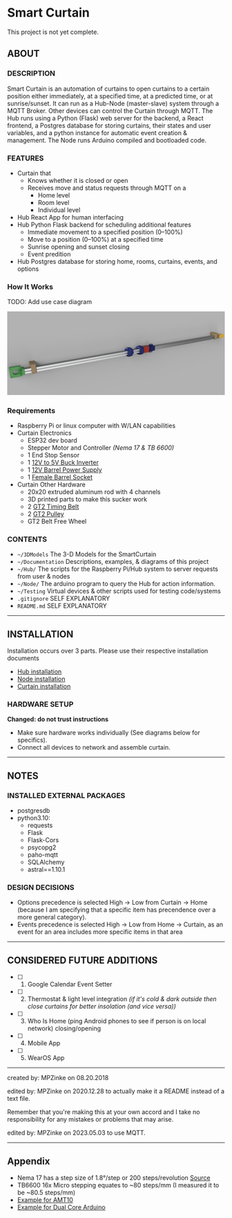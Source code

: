 
# Smart Curtain
This project is not yet complete.

## ABOUT

### DESCRIPTION

Smart Curtain is an automation of curtains to open curtains to a certain position either immediately, at a specified time, at a predicted time, or at sunrise/sunset. It can run as a Hub-Node (master-slave) system through a MQTT Broker. Other devices can control the Curtain through MQTT. The Hub runs using a Python (Flask) web server for the backend, a React frontend, a Postgres database for storing curtains, their states and user variables, and a python instance for automatic event creation & management. The Node runs Arduino compiled and bootloaded code. 


### FEATURES
- Curtain that
	- Knows whether it is closed or open
	- Receives move and status requests through MQTT on a
		- Home level
		- Room level
		- Individual level
- Hub React App for human interfacing
- Hub Python Flask backend for scheduling additional features
	- Immediate movement to a specified position (0–100%)
	- Move to a position (0–100%) at a specified time
	- Sunrise opening and sunset closing
	- Event predition
- Hub Postgres database for storing home, rooms, curtains, events, and options


### How It Works
TODO: Add use case diagram

![image](./Documentation/Images/Model/CurtainRodRendered.png)



### Requirements
- Raspberry Pi or linux computer with W/LAN capabilities
- Curtain Electronics
	- ESP32 dev board
	- Stepper Motor and Controller *(Nema 17 & TB 6600)*
	- 1 End Stop Sensor
	- 1 [12V to 5V Buck Inverter](https://www.amazon.com/dp/B01M5JFO0L/?coliid=I21ECWG54QVM97&colid=3Q91VWIGIBUKK)
	- 1 [12V Barrel Power Supply](https://www.amazon.com/dp/B06XTZPBXD/?coliid=IIEST6NP7UPD5&colid=3Q91VWIGIBUKK)
	- 1 [Female Barrel Socket](https://www.amazon.com/dp/B08271YLXZ/?coliid=I8X9UDJVCE92K&colid=3Q91VWIGIBUKK)
- Curtain Other Hardware
	- 20x20 extruded aluminum rod with 4 channels
	- 3D printed parts to make this sucker work
	- 2 [GT2 Timing Belt](https://www.amazon.com/dp/B07PGDBY8L/?coliid=I1ZPOZ4D0TO473&colid=3Q91VWIGIBUKK)
	- 2 [GT2 Pulley](https://www.amazon.com/dp/B07PGDBY8L/?coliid=I1ZPOZ4D0TO473&colid=3Q91VWIGIBUKK)
	- GT2 Belt Free Wheel

### CONTENTS
- `~/3DModels` The 3-D Models for the SmartCurtain
- `~/Documentation` Descriptions, examples, & diagrams of this project
- `~/Hub/` The scripts for the Raspberry Pi/Hub system to server requests from user & nodes
- `~/Node/` The arduino program to query the Hub for action information.
- `~/Testing` Virtual devices & other scripts used for testing code/systems
- `.gitignore` SELF EXPLANATORY
- `README.md` SELF EXPLANATORY

---

## INSTALLATION

Installation occurs over 3 parts. Please use their respective installation documents
- [Hub installation](./Hub/README.md#Installation)
- [Node installation](./Node/README.md#Installation)
- [Curtain installation](./Documentation/PhysicalSetup.md#Installation)


### HARDWARE SETUP
**Changed: do not trust instructions**

- Make sure hardware works individually (See diagrams below for specifics).
- Connect all devices to network and assemble curtain.

---


## NOTES

### INSTALLED EXTERNAL PACKAGES
- postgresdb
- python3.10:
	- requests
	- Flask
	- Flask-Cors
	- psycopg2
	- paho-mqtt
	- SQLAlchemy
	- astral==1.10.1


### DESIGN DECISIONS
- Options precedence is selected High -> Low from Curtain -> Home (because I am specifying that a specific item has precendence over a more general category).
- Events precedence is selected High -> Low from Home -> Curtain, as an event for an area includes more specific items in that area

---

## CONSIDERED FUTURE ADDITIONS
- [ ] 1. Google Calendar Event Setter
- [ ] 2. Thermostat & light level integration *(if it's cold & dark outside then close curtains for better insolation (and vice versa))*
- [ ] 3. Who Is Home (ping Android phones to see if person is on local network) closing/opening
- [ ] 4. Mobile App
- [ ] 5. WearOS App

---

created by: MPZinke on 08.20.2018

edited by: MPZinke on 2020.12.28 to actually make it a README instead of a text file.

Remember that you're making this at your own accord and I take no responsibility for any mistakes or problems that may arise.

edited by: MPZinke on 2023.05.03 to use MQTT.

---

## Appendix
- Nema 17 has a step size of 1.8°/step or 200 steps/revolution [Source](https://www.makerguides.com/tb6600-stepper-motor-driver-arduino-tutorial/)
- TB6600 16x Micro stepping equates to ~80 steps/mm (I measured it to be ~80.5 steps/mm)
- [Example for AMT10](https://hackaday.io/project/9914-open-robotics-eurobot/log/34812-amt10-encoder-setup)
- [Example for Dual Core Arduino](https://randomnerdtutorials.com/esp32-dual-core-arduino-ide/)